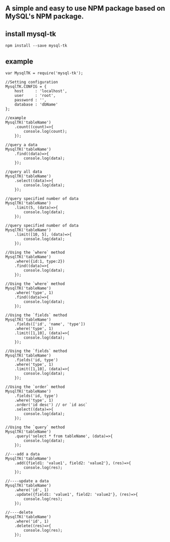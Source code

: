 ## A simple and easy to use NPM package based on MySQL's NPM package.


## install mysql-tk
    npm install --save mysql-tk


## example
	var MysqlTK = require('mysql-tk');

	//Setting configuration
	MysqlTK.CONFIG = {
		host     : 'localhost',
		user     : 'root',
		password : '',
		database : 'dbName'
	};

	//example
	MysqlTK('tableName')
		.count((count)=>{
			console.log(count);
		});
	
	//query a data
	MysqlTK('tableName')
		.find((data)=>{
			console.log(data);
		});

	//query all data
	MysqlTK('tableName')
		.select((data)=>{
			console.log(data);
		});

	//query specified number of data
	MysqlTK('tableName')
		.limit(5, (data)=>{
			console.log(data);
		});

	//query specified number of data
	MysqlTK('tableName')
		.limit([10, 5], (data)=>{
			console.log(data);
		});

	//Using the `where` method
	MysqlTK('tableName')
		.where({id:1, type:2})
		.find((data)=>{
			console.log(data);
		});
	
	//Using the `where` method
	MysqlTK('tableName')
		.where('type', 1)
		.find((data)=>{
			console.log(data);
		});

	//Using the `fields` method
	MysqlTK('tableName')
		.fields(['id', 'name', 'type'])
		.where('type', 1)
		.limit([1,10], (data)=>{
			console.log(data);
		});

	//Using the `fields` method
	MysqlTK('tableName')
		.fields('id, type')
		.where('type', 1)
		.limit([1,10], (data)=>{
			console.log(data);
		});
	
	//Using the `order` method
	MysqlTK('tableName')
		.fields('id, type')
		.where('type', 1)
		.order('id desc') // or `id asc`
		.select((data)=>{
			console.log(data);
		});
	
	//Using the `query` method
	MysqlTK('tableName')
		.query('select * from tableName', (data)=>{
			console.log(data);
		});

	//---add a data
	MysqlTK('tableName')
		.add({field1: 'value1', field2: 'value2'}, (res)=>{
			console.log(res);
		});

	//----update a data
	MysqlTK('tableName')
		.where('id', 1)
		.update({field1: 'value1', field2: 'value2'}, (res)=>{
			console.log(res);
		});

	//----delete
	MysqlTK('tableName')
		.where('id', 1)
		.delete((res)=>{
			console.log(res);
		});





